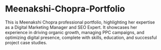 # Meenakshi-Chopra-Portfolio
This is Meenakshi Chopra professional portfolio, highlighting her expertise as a Digital Marketing Manager and SEO Expert. It showcases her experience in driving organic growth, managing PPC campaigns, and optimizing digital presence, complete with skills, education, and successful project case studies.
